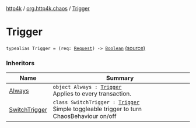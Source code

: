 [http4k](../index.md) / [org.http4k.chaos](index.md) / [Trigger](./-trigger.md)

# Trigger

`typealias Trigger = (req: `[`Request`](../org.http4k.core/-request/index.md)`) -> `[`Boolean`](https://kotlinlang.org/api/latest/jvm/stdlib/kotlin/-boolean/index.html) [(source)](https://github.com/http4k/http4k/blob/master/http4k-testing-chaos/src/main/kotlin/org/http4k/chaos/ChaosTriggers.kt#L30)

### Inheritors

| Name | Summary |
|---|---|
| [Always](-chaos-triggers/-always/index.md) | `object Always : `[`Trigger`](./-trigger.md)<br>Applies to every transaction. |
| [SwitchTrigger](-switch-trigger/index.md) | `class SwitchTrigger : `[`Trigger`](./-trigger.md)<br>Simple toggleable trigger to turn ChaosBehaviour on/off |
